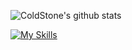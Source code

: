 ![ColdStone's github stats](https://github-readme-stats.vercel.app/api?username=xrr2016&show_icons=true)  

[![My Skills](https://skillicons.dev/icons?i=js,html,css,electron,flutter,nodejs,pnpm,react,tauri,ts,vite,vue,rust)](https://skillicons.dev)
